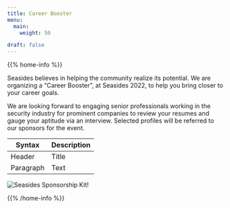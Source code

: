 ```yaml
---
title: Career Booster
menu:
  main:
    weight: 50

draft: false
---
```



{{% home-info %}}

Seasides believes in helping the community realize its potential. We are organizing a “Career Booster”, at Seasides 2022, to help you bring closer to your career goals.

We are looking forward to engaging senior professionals working in the security industry for prominent companies to review your resumes and gauge your aptitude via an interview. Selected profiles will be referred to our sponsors for the event.

| Syntax      | Description |
| ----------- | ----------- |
| Header      | Title       |
| Paragraph   | Text        |

![Seasides Sponsorship Kit!](/images/august.JPG)

{{% /home-info %}}